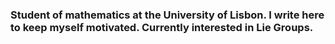 ### Student of mathematics at the University of Lisbon. I write here to keep myself motivated. Currently interested in Lie Groups.   
